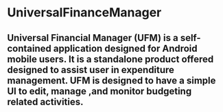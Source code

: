 # UniversalFinanceManager

Universal Financial Manager (UFM) is a self-contained application
designed for Android mobile users.  It is a standalone product
offered designed to assist user in expenditure management. 
UFM is designed to have a simple UI to edit, manage ,and monitor
budgeting related activities.
------------------------------------
